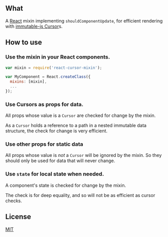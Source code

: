 ## What
A [React](https://github.com/facebook/react) mixin implementing `shouldComponentUpdate`, for efficient rendering with [immutable-js Cursor](https://github.com/facebook/immutable-js/tree/master/contrib/cursor)s.

## How to use
### Use the mixin in your React components.
```javascript
var mixin = require('react-cursor-mixin');

var MyComponent = React.createClass({
  mixins: [mixin],
  ...
});
```

### Use Cursors as props for data.
All props whose value is a `Cursor` are checked for change by the mixin.

As a `Cursor` holds a reference to a path in a nested immutable data structure,
the check for change is very efficient.

### Use other props for static data
All props whose value is _not_ a `Cursor` will be ignored by the mixin.
So they should only be used for data that will never change.

### Use `state` for local state when needed.
A component's state is checked for change by the mixin.

The check is for deep equality, and so will not be as efficient as cursor checks.

## License
[MIT](./LICENSE)
